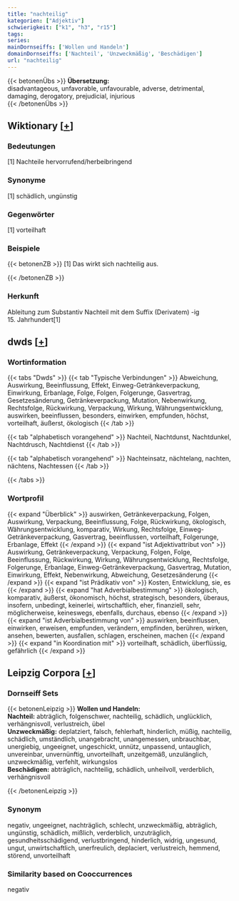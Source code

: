 ```yaml
---
title: "nachteilig"
kategorien: ["Adjektiv"]
schwierigkeit: ["k1", "h3", "r15"]
tags:
series:
mainDornseiffs: ['Wollen und Handeln']
domainDornseiffs: ['Nachteil', 'Unzweckmäßig', 'Beschädigen']
url: "nachteilig"
---
```


{{< betonenÜbs >}}
**Übersetzung:**  
disadvantageous, unfavorable, unfavourable, adverse, detrimental, damaging, derogatory, prejudicial, injurious  
{{< /betonenÜbs >}}

## Wiktionary [[+](https://de.wiktionary.org/wiki/nachteilig)]

### Bedeutungen
[1] Nachteile hervorrufend/herbeibringend  

### Synonyme
[1] schädlich, ungünstig  

### Gegenwörter
[1] vorteilhaft  

### Beispiele
{{< betonenZB >}}
[1] Das wirkt sich nachteilig aus.  

{{< /betonenZB >}}
### Herkunft
Ableitung zum Substantiv Nachteil mit dem Suffix (Derivatem) -ig  
15. Jahrhundert[1]  



## dwds [[+](https://www.dwds.de/wb/nachteilig)]

### Wortinformation
{{< tabs "Dwds" >}}
{{< tab "Typische Verbindungen" >}}
Abweichung, Auswirkung, Beeinflussung, Effekt, Einweg-Getränkeverpackung, Einwirkung, Erbanlage, Folge, Folgen, Folgerunge, Gasvertrag, Gesetzesänderung, Getränkeverpackung, Mutation, Nebenwirkung, Rechtsfolge, Rückwirkung, Verpackung, Wirkung, Währungsentwicklung, auswirken, beeinflussen, besonders, einwirken, empfunden, höchst, vorteilhaft, äußerst, ökologisch
{{< /tab >}}

{{< tab "alphabetisch vorangehend" >}}
Nachteil, Nachtdunst, Nachtdunkel, Nachtdrusch, Nachtdienst
{{< /tab >}}

{{< tab "alphabetisch vorangehend" >}}
Nachteinsatz, nächtelang, nachten, nächtens, Nachtessen
{{< /tab >}}

{{< /tabs >}}

### Wortprofil
{{< expand "Überblick" >}} auswirken, Getränkeverpackung, Folgen, Auswirkung, Verpackung, Beeinflussung, Folge, Rückwirkung, ökologisch, Währungsentwicklung, komparativ, Wirkung, Rechtsfolge, Einweg-Getränkeverpackung, Gasvertrag, beeinflussen, vorteilhaft, Folgerunge, Erbanlage, Effekt {{< /expand >}}
{{< expand "ist Adjektivattribut von" >}} Auswirkung, Getränkeverpackung, Verpackung, Folgen, Folge, Beeinflussung, Rückwirkung, Wirkung, Währungsentwicklung, Rechtsfolge, Folgerunge, Erbanlage, Einweg-Getränkeverpackung, Gasvertrag, Mutation, Einwirkung, Effekt, Nebenwirkung, Abweichung, Gesetzesänderung {{< /expand >}}
{{< expand "ist Prädikativ von" >}} Kosten, Entwicklung, sie, es {{< /expand >}}
{{< expand "hat Adverbialbestimmung" >}} ökologisch, komparativ, äußerst, ökonomisch, höchst, strategisch, besonders, überaus, insofern, unbedingt, keinerlei, wirtschaftlich, eher, finanziell, sehr, möglicherweise, keineswegs, ebenfalls, durchaus, ebenso {{< /expand >}}
{{< expand "ist Adverbialbestimmung von" >}} auswirken, beeinflussen, einwirken, erweisen, empfunden, verändern, empfinden, berühren, wirken, ansehen, bewerten, ausfallen, schlagen, erscheinen, machen {{< /expand >}}
{{< expand "in Koordination mit" >}} vorteilhaft, schädlich, überflüssig, gefährlich {{< /expand >}}

## Leipzig Corpora [[+](https://corpora.uni-leipzig.de/en/res?word=nachteilig&corpusId=deu_newscrawl-public_2018)]

### Dornseiff Sets
{{< betonenLeipzig >}}
**Wollen und Handeln:**  
**Nachteil:** abträglich, folgenschwer, nachteilig, schädlich, unglücklich, verhängnisvoll, verlustreich, übel  
**Unzweckmäßig:** deplatziert, falsch, fehlerhaft, hinderlich, müßig, nachteilig, schädlich, umständlich, unangebracht, unangemessen, unbrauchbar, unergiebig, ungeeignet, ungeschickt, unnütz, unpassend, untauglich, unvereinbar, unvernünftig, unvorteilhaft, unzeitgemäß, unzulänglich, unzweckmäßig, verfehlt, wirkungslos  
**Beschädigen:** abträglich, nachteilig, schädlich, unheilvoll, verderblich, verhängnisvoll  

{{< /betonenLeipzig >}}

### Synonym
negativ, ungeeignet, nachträglich, schlecht, unzweckmäßig, abträglich, ungünstig, schädlich, mißlich, verderblich, unzuträglich, gesundheitsschädigend, verlustbringend, hinderlich, widrig, ungesund, ungut, unwirtschaftlich, unerfreulich, deplaciert, verlustreich, hemmend, störend, unvorteilhaft


### Similarity based on Cooccurrences
negativ

